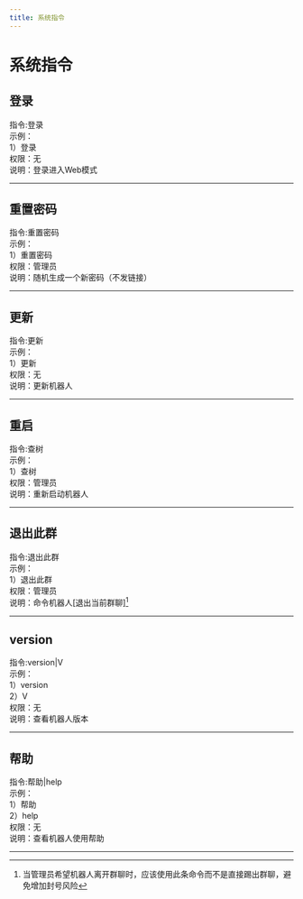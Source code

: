```yaml
---
title: 系统指令
---
```



# 系统指令

[^退出此群]: 当管理员希望机器人离开群聊时，应该使用此条命令而不是直接踢出群聊，避免增加封号风险    


## 登录
指令:登录    
示例：   
1）登录    
权限：无  
说明：登录进入Web模式  
***
## 重置密码
指令:重置密码  
示例：   
1）重置密码    
权限：管理员    
说明：随机生成一个新密码（不发链接）  
*** 
## 更新
指令:更新  
示例：   
1）更新  
权限：无  
说明：更新机器人   
***
## 重启
指令:查树  
示例：   
1）查树  
权限：管理员   
说明：重新启动机器人  
***
## 退出此群
指令:退出此群    
示例：   
1）退出此群    
权限：管理员  
说明：命令机器人[退出当前群聊][^退出此群]
***
## version
指令:version|V    
示例：   
1）version  
2）V    
权限：无  
说明：查看机器人版本  
***
## 帮助
指令:帮助|help    
示例：   
1）帮助   
2）help     
权限：无  
说明：查看机器人使用帮助
***

